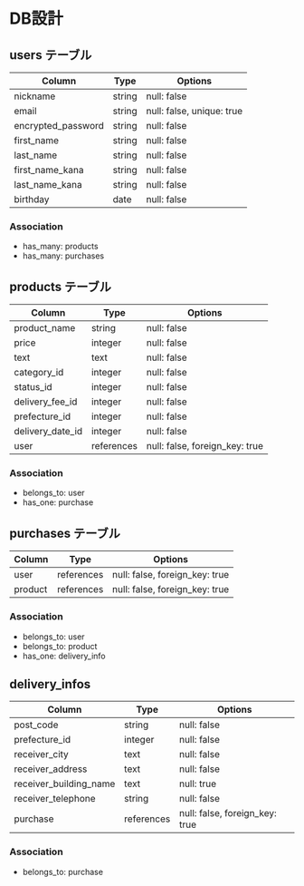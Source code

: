 # DB設計

## users テーブル
|Column                 |Type     |Options                     |
|-----------------------|---------|----------------------------|
|nickname               |string   |null: false                 |
|email                  |string   |null: false, unique: true   |
|encrypted_password     |string   |null: false                 |
|first_name             |string   |null: false                 |
|last_name              |string   |null: false                 |
|first_name_kana        |string   |null: false                 |
|last_name_kana         |string   |null: false                 |
|birthday               |date     |null: false                 |

### Association
- has_many: products
- has_many: purchases


## products テーブル
|Column                 |Type      |Options                       |
|-----------------------|----------|------------------------------|
|product_name           |string    |null: false                   |
|price                  |integer   |null: false                   |
|text                   |text      |null: false                   |
|category_id            |integer   |null: false                   |
|status_id              |integer   |null: false                   |
|delivery_fee_id        |integer   |null: false                   |
|prefecture_id          |integer   |null: false                   |
|delivery_date_id       |integer   |null: false                   |
|user                   |references|null: false, foreign_key: true|

### Association
- belongs_to: user
- has_one: purchase


## purchases テーブル
|Column                 |Type      |Options                       |
|-----------------------|----------|------------------------------|
|user                   |references|null: false, foreign_key: true|
|product                |references|null: false, foreign_key: true|

### Association
- belongs_to: user
- belongs_to: product
- has_one: delivery_info


## delivery_infos
|Column                 |Type      |Options                       |
|-----------------------|----------|------------------------------|
|post_code              |string    |null: false                   |
|prefecture_id          |integer   |null: false                   |
|receiver_city          |text      |null: false                   |
|receiver_address       |text      |null: false                   |
|receiver_building_name |text      |null: true                    |
|receiver_telephone     |string   |null: false                   |
|purchase               |references|null: false, foreign_key: true|

### Association
- belongs_to: purchase

